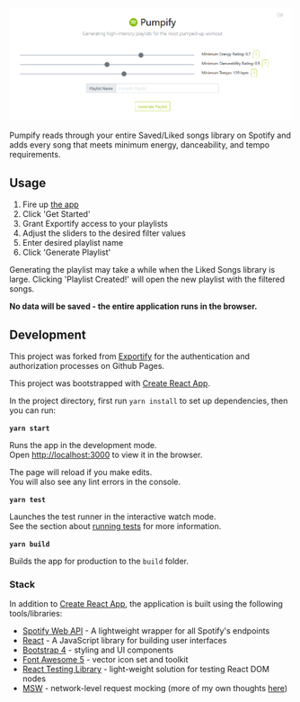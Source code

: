 <a href="https://achapcomputing.github.io/pumpify/"><img src="pumpify-ui.png"/></a>

Pumpify reads through your entire Saved/Liked songs library on Spotify and adds every song that meets minimum energy, danceability, and tempo requirements.

## Usage

1. Fire up [the app](https://achapcomputing.github.io/pumpify/)
2. Click 'Get Started'
3. Grant Exportify access to your playlists
4. Adjust the sliders to the desired filter values
5. Enter desired playlist name
6. Click 'Generate Playlist'

Generating the playlist may take a while when the Liked Songs library is large. Clicking 'Playlist Created!' will open the new playlist with the 
filtered songs.

**No data will be saved - the entire application runs in the browser.**

## Development

This project was forked from [Exportify](https://github.com/watsonbox/exportify) for the authentication and authorization processes on Github Pages.

This project was bootstrapped with [Create React App](https://github.com/facebook/create-react-app).

In the project directory, first run `yarn install` to set up dependencies, then you can run:

**`yarn start`**

Runs the app in the development mode.\
Open [http://localhost:3000](http://localhost:3000) to view it in the browser.

The page will reload if you make edits.\
You will also see any lint errors in the console.

**`yarn test`**

Launches the test runner in the interactive watch mode.\
See the section about [running tests](https://facebook.github.io/create-react-app/docs/running-tests) for more information.

**`yarn build`**

Builds the app for production to the `build` folder.

### Stack

In addition to [Create React App](https://github.com/facebook/create-react-app), the application is built using the following tools/libraries:

* [Spotify Web API](https://github.com/JMPerez/spotify-web-api-js) - A 
lightweight wrapper for all Spotify's endpoints
* [React](https://reactjs.org/) - A JavaScript library for building user interfaces
* [Bootstrap 4](https://getbootstrap.com/) - styling and UI components
* [Font Awesome 5](https://fontawesome.com/) - vector icon set and toolkit
* [React Testing Library](https://testing-library.com/docs/react-testing-library/intro/) - light-weight solution for testing React DOM nodes
* [MSW](https://mswjs.io/) - network-level request mocking (more of my own thoughts [here](https://watsonbox.github.io/posts/2020/11/30/discovering-msw.html))
